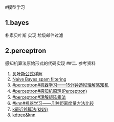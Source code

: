 ﻿#模型学习
    
1.bayes
--
  朴素贝叶斯 实现 垃圾邮件过滤
  
2.perceptron
-- 
  感知机算法原始形式的代码实现 
##二. 参考资料
 1. [贝叶斯公式详解](https://blog.csdn.net/qiuhuaizhi/article/details/41894413)
 2. [Naive Bayes spam filtering](https://en.wikipedia.org/wiki/Naive_Bayes_spam_filtering)
 3. [#perceptron#机器学习——15分钟透彻理解感知机](https://blog.csdn.net/yxhlfx/article/details/79093456)
 4. [#perceptron#感知机原理(Perceptron)](https://www.cnblogs.com/huangyc/p/9706575.html)
 5. [#perceptron#理解矩阵乘法](https://www.cnblogs.com/alantu2018/p/8528299.html)
 6. [#knn#机器学习——几种距离度量方法比较](https://baijiahao.baidu.com/s?id=1577090844304882120&wfr=spider&for=pc)
 7. [k最近邻算法(kNN)](https://blog.csdn.net/liqiutuoyuan/article/details/77073689)
 8. [kdtree&knn](https://blog.csdn.net/u014265088/article/details/53579539)